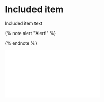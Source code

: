 # Included item

Included item text

<!-- :   {% include [rec-off](./commented-include.md) %} -->

{% note alert "Alert!" %}

  <!-- content -->

{% endnote %}

![pdf](_assets/empty.pdf)
